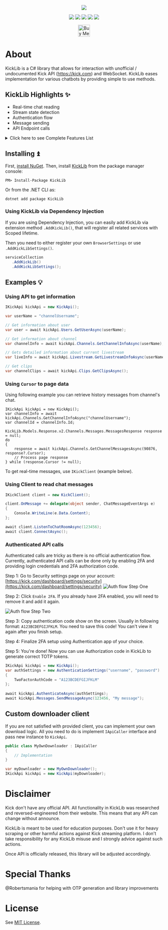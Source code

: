 <p align="center"> 
<img src="KickLibLogo.png" style="max-height: 300px;">
</p>

<p align="center">
<a href="https://www.microsoft.com/net"><img src="https://img.shields.io/badge/-.NET%208.0-blueviolet" style="max-height: 300px;"></a>
<img src="https://img.shields.io/badge/Platform-.NET-lightgrey.svg" style="max-height: 300px;">
<a href="https://discord.gg/fPRXy57WrS"><img src="https://img.shields.io/badge/Discord-KickLib-green.svg" style="max-height: 300px;"></a>
<a href="https://github.com/Bukk94/KickLib/blob/master/LICENSE"><img src="https://img.shields.io/badge/License-MIT-yellow.svg" style="max-height: 300px;"></a>
<a href="https://www.nuget.org/packages/KickLib"><img src="https://img.shields.io/nuget/dt/KickLib?label=NuGet&color=orange" style="max-height: 300px;"></a>
</p>

<p align="center">
  <a href='https://ko-fi.com/fusedchat' target='_blank'>
  <img height='30' style='border:0;height:38px;' src='https://az743702.vo.msecnd.net/cdn/kofi3.png?v=0' border='0' alt='Buy Me a Coffee at ko-fi.com' />
</a>

# About

KickLib is a C# library that allows for interaction with unofficial / undocumented Kick API (https://kick.com) 
 and WebSocket. KickLib eases implementation for various chatbots by providing simple to use methods.

## KickLib Highlights ✨
* Real-time chat reading
* Stream state detection
* Authentication flow
* Message sending
* API Endpoint calls

<details>
<summary>Click here to see Complete Features List</summary>

### Client
* Reading Chatroom events
  * New message received
  * Message deleted
  * User banned / unbanned
  * New subscriptions
  * Subscriptions gifts
  * Stream host changes
  * New pinned message
  * Pinned message deleted
* Reading Channel events 
  * Followers status updated
  * Stream state detection
  * Gifts leaderboards updated

### API
* Categories
  * Get all main (root) categories
  * Get specific main category
  * Get top categories
  * Get sub-categories (paged)
  * Get all sub-categories (list all)
  * Get specific sub-category
  * Get subcategory clips (paged)
* Clips
  * Get all Kick clips
  * Get clip information
  * Download clip
* Channels
  * Get messages
  * Get channel information
  * Get channel chatroom information
  * Get channel chatroom rules
  * Get channel polls
  * Get channel clips
  * Get channel links
  * Get channel videos
  * Get channel latest video
  * Get channel leaderboards
  * Get latest subscriber (Requires Authentication)
  * Get followers count
* Emotes
  * Get channel emotes
* Livestreams
  * Is streamer live?
  * Get livestream information 
* Message
  * Send message to chatroom (Requires Authentication)
* Users
  * Get user information
* Videos
  * Get video
</details>

## Installing ⏫

First, [install NuGet](http://docs.nuget.org/docs/start-here/installing-nuget). 
Then, install [KickLib](https://www.nuget.org/packages/KickLib) from the package manager console:

```
PM> Install-Package KickLib
```
Or from the .NET CLI as:
```
dotnet add package KickLib
```

### Using KickLib via Dependency Injection

If you are using Dependency Injection, you can easily add KickLib via extension method 
`.AddKickLib()`, that will register all related services with Scoped lifetime.

Then you need to either register your own `BrowserSettings` or use `.AddKickLibSettings()`.

```csharp
serviceCollection
   .AddKickLib()
   .AddKickLibSettings();
```

## Examples 💡

### Using API to get information
```csharp
IKickApi kickApi = new KickApi();

var userName = "channelUsername";

// Get information about user
var user = await kickApi.Users.GetUserAsync(userName);

// Get information about channel
var channelInfo = await kickApi.Channels.GetChannelInfoAsync(userName);

// Gets detailed information about current livestream
var liveInfo = await kickApi.Livestream.GetLivestreamInfoAsync(userName);

// Get clips
var channelClips = await kickApi.Clips.GetClipsAsync();
```

### Using `Cursor` to page data

Using following example you can retrieve history messages from channel's chat.
```
IKickApi kickApi = new KickApi();
var channelInfo = await kickApi.Channels.GetChannelInfoAsync("channelUsername");
var channelId = channelInfo.Id;

KickLib.Models.Response.v2.Channels.Messages.MessagesResponse response = null;
do
{
    response = await kickApi.Channels.GetChannelMessagesAsync(90876, response?.Cursor);
    // Process page response
} while (response.Cursor != null);
```

To get real-time messages, use `IKickClient` (example below).

### Using Client to read chat messages

```csharp
IKickClient client = new KickClient();

client.OnMessage += delegate(object sender, ChatMessageEventArgs e)
{
    Console.WriteLine(e.Data.Content);
};

await client.ListenToChatRoomAsync(123456);
await client.ConnectAsync();
```

### Authenticated API calls

Authenticated calls are tricky as there is no official authentication flow. 
Currently, authenticated API calls can be done only by enabling 2FA and providing
login credentials and 2FA authorization code.

Step 1: Go to Security settings page on your account:
[https://kick.com/dashboard/settings/security](https://kick.com/dashboard/settings/security)
![Auth flow Step One](auth_setup1.png)

Step 2: Click `Enable 2FA`. If you already have 2FA enabled, you will need to remove it and add it again.

![Auth flow Step Two](auth_setup2.png)

Step 3: Copy authentication code show on the screen. Usually in following format:
`A123BCDEFGIJFKLM`. You need to save this code! You can't view it again after you finish setup.

Step 4: Finalize 2FA setup using Authentication app of your choice.

Step 5: You're done! Now you can use Authorization code in KickLib to generate correct TOTP tokens.

```csharp
IKickApi kickApi = new KickApi();
var authSettings = new AuthenticationSettings("username", "password")
{
    TwoFactorAuthCode = "A123BCDEFGIJFKLM"
};
    
await kickApi.AuthenticateAsync(authSettings);
await kickApi.Messages.SendMessageAsync(123456, "My message");
```

## Custom downloader client

If you are not satisfied with provided client, you can implement your own download logic. 
All you need to do is implement `IApiCaller` interface and pass new instance to `KickApi`.

```csharp
public class MyOwnDownloader : IApiCaller 
{
    // Implementation
}
```
```csharp
var myDownloader = new MyOwnDownloader();
IKickApi kickApi = new KickApi(myDownloader);
```

# Disclaimer

Kick don't have any official API. All functionality in KickLib was researched and reversed-engineered from their website.
This means that any API can change without announce.

KickLib is meant to be used for education purposes. Don't use it for heavy scraping or other harmful actions against
Kick streaming platform. I don't take responsibility for any KickLib misuse and I strongly advice against such actions.

Once API is officially released, this library will be adjusted accordingly.

# Special Thanks

@Robertsmania for helping with OTP generation and library improvements

# License

See [MIT License](LICENSE).